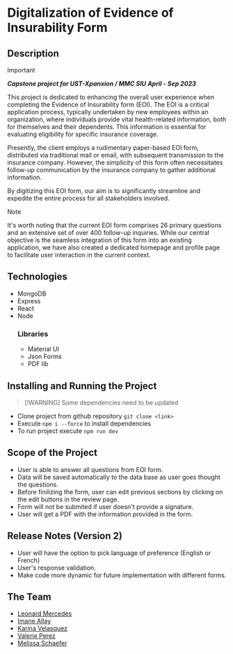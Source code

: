# Digitalization of Evidence of Insurability Form

## Description
> [!IMPORTANT]
***Capstone project for UST-Xpanxion / MMC SIU April - Sep 2023***

This project is dedicated to enhancing the overall user experience when completing the Evidence of Insurability form (EOI). The EOI is a critical application process, typically undertaken by new employees within an organization, where individuals provide vital health-related information, both for themselves and their dependents. This information is essential for evaluating eligibility for specific insurance coverage.

Presently, the client employs a rudimentary paper-based EOI form, distributed via traditional mail or email, with subsequent transmission to the insurance company. However, the simplicity of this form often necessitates follow-up communication by the insurance company to gather additional information.

By digitizing this EOI form, our aim is to significantly streamline and expedite the entire process for all stakeholders involved.

> [!NOTE]
> It's worth noting that the current EOI form comprises 26 primary questions and an extensive set of over 400 follow-up inquiries. While our central objective is the seamless integration of this form into an existing application, we have also created a dedicated homepage and profile page to facilitate user interaction in the current context.


## Technologies
+ MongoDB
+ Express
+ React
+ Node
  ### Libraries
  + Material UI
  + Json Forms
  + PDF lib


## Installing and Running the Project
>  [!WARNING]
> Some dependencies need to be updated

- Clone project from github repository ```git clone <link>```
- Execute ```npm i --force``` to install dependencies 
- To run project execute ```npm run dev``` 

## Scope of the Project

+ User is able to answer all questions from EOI form.
+ Data will be saved automatically to the data base as user goes thought the questions.
+ Before finilizing the form, user can edit previous sections by clicking on the edit buttons in the review page.
+ Form will not be submited if user doesn't provide a signature.
+ User will get a PDF with the information provided in the form.

## Release Notes (Version 2)
+ User will have the option to pick language of preference (English or French)
+ User's response validation.
+ Make code more dynamic for future implementation with different forms.

## The Team
+ [Leonard Mercedes](https://github.com/LMercedes03)
+ [Imane Allay](https://github.com/imaneAllay)
+ [Karina Velasquez](https://github.com/velask9)
+ [Valerie Perez](https://github.com/Valpe-24)
+ [Melissa Schaefer](https://github.com/mel-devops)

